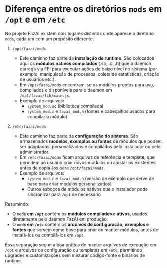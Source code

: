 # Diferença entre os diretórios `mods` em `/opt` e em `/etc`

No projeto FazAI existem dois lugares distintos onde aparece o diretório `mods`, cada um com um propósito diferente:

1. `/opt/fazai/mods`
   - Este caminho faz parte da **instalação de runtime**. São colocados aqui os **módulos nativos compilados** (.so, .c, .h) que o daemon carrega via FFI para executar ações de baixo nível no sistema (por exemplo, manipulação de processos, coleta de estatísticas, criação de usuários etc.).
   - Em `/opt/fazai/mods` encontram-se os módulos prontos para uso, compilados e disponíveis para o daemon em `/opt/fazai/lib/main.js`.
   - Exemplo de arquivos:
     - `system_mod.so` (biblioteca compilada)
     - `system_mod.c` e `fazai_mod.h` (fontes e cabeçalhos usados para compilar o módulo)

2. `/etc/fazai/mods`
   - Este caminho faz parte da **configuração do sistema**. São armazenados **modelos, exemplos ou fontes** de módulos que podem ser adaptados, personalizados e compilados pelo instalador ou pelo administrador.
   - Em `/etc/fazai/mods` ficam arquivos de referência e template, que permitem ao usuário criar novos módulos ou ajustar os existentes antes de copiá-los para `/opt/fazai/mods`.
   - Exemplo de arquivos:
     - `system_mod.c` e `fazai_mod.h` (versão de exemplo que serve de base para criar módulos personalizados)
     - Outros esboços de módulos nativos que o instalador pode sincronizar para `/opt` se necessário

Resumindo:
- O **`mods` em `/opt`** contém os **módulos compilados e ativos**, usados diretamente pelo daemon FazAI em produção.
- O **`mods` em `/etc`** contém os **arquivos de configuração, exemplos e fontes** que servem como base para criar ou manter módulos, antes de instalá-los ou compilá-los em `/opt`.

Essa separação segue a boa prática de manter arquivos de execução em `/opt` e arquivos de configuração ou templates em `/etc`, permitindo upgrades e customizações sem misturar código-fonte e binários de runtime.